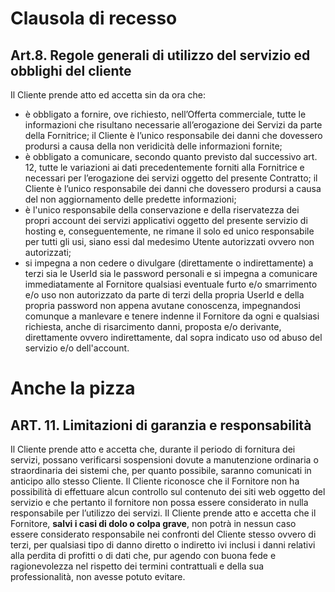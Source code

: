 ﻿ # Clausola di recesso

## Art.8. Regole generali di utilizzo del servizio ed obblighi del cliente
Il Cliente prende atto ed accetta sin da ora che:
-	è obbligato a fornire, ove richiesto, nell’Offerta commerciale, tutte le informazioni che risultano necessarie all’erogazione dei Servizi da parte della Fornitrice; il Cliente è l’unico responsabile dei danni che dovessero prodursi a causa della non veridicità delle informazioni fornite;
-	è obbligato a comunicare, secondo quanto previsto dal successivo art. 12, tutte le variazioni ai dati precedentemente forniti alla Fornitrice e necessari per l’erogazione dei servizi oggetto del presente Contratto; il Cliente è l’unico responsabile dei danni che dovessero prodursi a causa del non aggiornamento delle predette informazioni;
-	è l'unico responsabile della conservazione e della riservatezza dei propri account dei servizi applicativi oggetto del presente servizio di hosting e, conseguentemente, ne rimane il solo ed unico responsabile per tutti gli usi, siano essi dal medesimo Utente autorizzati ovvero non autorizzati;
-	si impegna a non cedere o divulgare (direttamente o indirettamente) a terzi sia le UserId sia le password personali e si impegna a comunicare immediatamente al Fornitore qualsiasi eventuale furto e/o smarrimento e/o uso non autorizzato da parte di terzi della propria UserId e della propria password non appena avutane conoscenza, impegnandosi comunque a manlevare e tenere indenne il Fornitore da ogni e qualsiasi richiesta, anche di risarcimento danni, proposta e/o derivante, direttamente ovvero indirettamente, dal sopra indicato uso od abuso del servizio e/o dell'account.



Anche la pizza
=======

## ART. 11. Limitazioni di garanzia e responsabilità
Il Cliente prende atto e accetta che, durante il periodo di fornitura dei servizi, possano verificarsi sospensioni dovute a manutenzione ordinaria o straordinaria dei sistemi che, per quanto possibile, saranno comunicati in anticipo allo stesso Cliente.
Il Cliente riconosce che il Fornitore non ha possibilità di effettuare alcun controllo sul contenuto dei siti web oggetto del servizio e che pertanto il fornitore non possa essere considerato in nulla responsabile per l’utilizzo dei servizi.
Il Cliente prende atto e accetta che il Fornitore, **salvi i casi di dolo o colpa grave**, non potrà in nessun caso essere considerato responsabile nei confronti del Cliente stesso ovvero di terzi, per qualsiasi tipo di danno diretto o indiretto ivi inclusi i danni relativi alla perdita di profitti o di dati che, pur agendo con buona fede e ragionevolezza nel rispetto dei termini contrattuali e della sua professionalità, non avesse potuto evitare.

